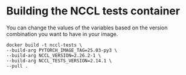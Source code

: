 # Building the NCCL tests container

You can change the values of the variables based on the version combination you want to have in your image.

```
docker build -t nccl-tests \
--build-arg PYTORCH_IMAGE_TAG=25.03-py3 \
--build-arg NCCL_VERSION=2.26.2-1 \
--build-arg NCCL_TESTS_VERSION=2.14.1 \
--pull .
```
